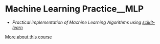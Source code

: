 # Machine Learning Practice__MLP
- _Practical implementation of Machine Learning Algorithms using [scikit-learn](https://scikit-learn.org/stable/index.html)_
  
[More about this course](https://study.iitm.ac.in/ds/course_pages/BSCS2008.html)
